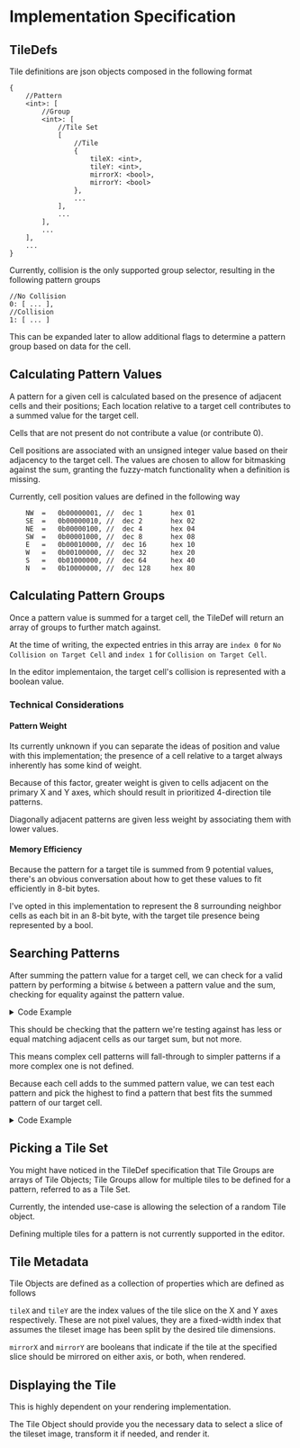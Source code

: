 # Implementation Specification

## TileDefs
Tile definitions are json objects composed in the following format

```
{
    //Pattern
    <int>: [
        //Group
        <int>: [
            //Tile Set
            [
                //Tile
                {
                    tileX: <int>,
                    tileY: <int>,
                    mirrorX: <bool>,
                    mirrorY: <bool>
                },
                ...
            ],
            ...
        ],
        ...
    ],
    ...
}
```

Currently, collision is the only supported group selector, resulting in the following pattern groups
```
//No Collision
0: [ ... ],
//Collision
1: [ ... ]
```

This can be expanded later to allow additional flags to determine a pattern group based on data for the cell.

## Calculating Pattern Values
A pattern for a given cell is calculated based on the presence of adjacent cells and their positions; Each location relative to a target cell contributes to a summed value for the target cell.

Cells that are not present do not contribute a value (or contribute 0).

Cell positions are associated with an unsigned integer value based on their adjacency to the target cell. The values are chosen to allow for bitmasking against the sum, granting the fuzzy-match functionality when a definition is missing.

Currently, cell position values are defined in the following way
```
    NW  =   0b00000001, //  dec 1       hex 01
    SE  =   0b00000010, //  dec 2       hex 02
    NE  =   0b00000100, //  dec 4       hex 04
    SW  =   0b00001000, //  dec 8       hex 08
    E   =   0b00010000, //  dec 16      hex 10
    W   =   0b00100000, //  dec 32      hex 20
    S   =   0b01000000, //  dec 64      hex 40
    N   =   0b10000000, //  dec 128     hex 80
```

## Calculating Pattern Groups
Once a pattern value is summed for a target cell, the TileDef will return an array of groups to further match against.

At the time of writing, the expected entries in this array are `index 0` for `No Collision on Target Cell` and `index 1` for `Collision on Target Cell`.

In the editor implementaion, the target cell's collision is represented with a boolean value.

### Technical Considerations

#### Pattern Weight
Its currently unknown if you can separate the ideas of position and value with this implementation; the presence of a cell relative to a target always inherently has some kind of weight.

Because of this factor, greater weight is given to cells adjacent on the primary X and Y axes, which should result in prioritized 4-direction tile patterns.

Diagonally adjacent patterns are given less weight by associating them with lower values.

#### Memory Efficiency
Because the pattern for a target tile is summed from 9 potential values, there's an obvious conversation about how to get these values to fit efficiently in 8-bit bytes.

I've opted in this implementation to represent the 8 surrounding neighbor cells as each bit in an 8-bit byte, with the target tile presence being represented by a bool.

## Searching Patterns
After summing the pattern value for a target cell, we can check for a valid pattern by performing a bitwise `&` between a pattern value and the sum, checking for equality against the pattern value.

<details>
<summary>Code Example</summary>

```
if ((testPattern & sum) == testPattern)
{
    ...
}
```
</details>

This should be checking that the pattern we're testing against has less or equal matching adjacent cells as our target sum, but not more.

This means complex cell patterns will fall-through to simpler patterns if a more complex one is not defined.

Because each cell adds to the summed pattern value, we can test each pattern and pick the highest to find a pattern that best fits the summed pattern of our target cell.

<details>
<summary>Code Example</summary>

```
int currPattern = 0;
for (p in patterns)
{
    if ((p & sum) == p)
    {
        if (p > currPattern)
        {
            p = currPattern;
        }
    }
}
```
</details>

## Picking a Tile Set
You might have noticed in the TileDef specification that Tile Groups are arrays of Tile Objects; Tile Groups allow for multiple tiles to be defined for a pattern, referred to as a Tile Set.

Currently, the intended use-case is allowing the selection of a random Tile object.

Defining multiple tiles for a pattern is not currently supported in the editor.

## Tile Metadata
Tile Objects are defined as a collection of properties which are defined as follows

`tileX` and `tileY` are the index values of the tile slice on the X and Y axes respectively. These are not pixel values, they are a fixed-width index that assumes the tileset image has been split by the desired tile dimensions.

`mirrorX` and `mirrorY` are booleans that indicate if the tile at the specified slice should be mirrored on either axis, or both, when rendered.

## Displaying the Tile
This is highly dependent on your rendering implementation.

The Tile Object should provide you the necessary data to select a slice of the tileset image, transform it if needed, and render it.